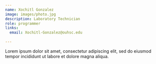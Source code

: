 ```yaml
---
name: Xochitl Gonzalez
image: images/photo.jpg
description: Laboratory Technician
role: programmer
links:
  email: Xochitl-Gonzalez@ouhsc.edu
  
---
```


Lorem ipsum dolor sit amet, consectetur adipiscing elit, sed do eiusmod tempor incididunt ut labore et dolore magna aliqua.
